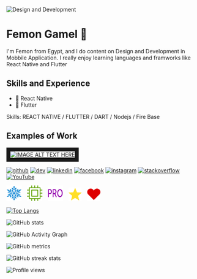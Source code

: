 ![Design and Development](https://marcospernica.com/wp-content/themes/the-code-predator/img/default_thumbnail.jpg)
# Femon Gamel 👋
I'm Femon from Egypt, and I do content on Design and Development in Mobbile Application.
I really enjoy learning languages and framworks like React Native and Flutter 

## Skills and Experience
- 📱 React Native
- 📱 Flutter

Skills: REACT NATIVE / FLUTTER / DART / Nodejs / Fire Base 

## Examples of Work
<a href="http://www.youtube.com/watch?feature=player_embedded&v=YOUTUBE_VIDEO_ID_HERE
" target="_blank"><img src="https://youtu.be/pFPh29XHrBw" 
alt="IMAGE ALT TEXT HERE" width="240" height="240" border="10" /></a>

[<img src='https://cdn.jsdelivr.net/npm/simple-icons@3.0.1/icons/github.svg' alt='github' height='40'>](https://github.com/femongamel102)  [<img src='https://cdn.jsdelivr.net/npm/simple-icons@3.0.1/icons/dev-dot-to.svg' alt='dev' height='40'>](https://dev.to/femongamel102)  [<img src='https://cdn.jsdelivr.net/npm/simple-icons@3.0.1/icons/linkedin.svg' alt='linkedin' height='40'>](https://www.linkedin.com/in/femongamel102/)  [<img src='https://cdn.jsdelivr.net/npm/simple-icons@3.0.1/icons/facebook.svg' alt='facebook' height='40'>](https://www.facebook.com/femon.gamel.9)  [<img src='https://cdn.jsdelivr.net/npm/simple-icons@3.0.1/icons/instagram.svg' alt='instagram' height='40'>](https://www.instagram.com/femoo_gamell/)  [<img src='https://cdn.jsdelivr.net/npm/simple-icons@3.0.1/icons/stackoverflow.svg' alt='stackoverflow' height='40'>](https://stackoverflow.com/users/19120146)  [<img src='https://cdn.jsdelivr.net/npm/simple-icons@3.0.1/icons/youtube.svg' alt='YouTube' height='40'>](https://www.youtube.com/channel/UChIGrYKw0ZEexwGPzovNfaA)  

<a href='https://archiveprogram.github.com/'><img src='https://raw.githubusercontent.com/acervenky/animated-github-badges/master/assets/acbadge.gif' width='40' height='40'></a> <a href='https://docs.github.com/en/developers'><img src='https://raw.githubusercontent.com/acervenky/animated-github-badges/master/assets/devbadge.gif' width='40' height='40'></a> <a href='https://github.com/pricing'><img src='https://raw.githubusercontent.com/acervenky/animated-github-badges/master/assets/pro.gif' width='40' height='40'></a> <a href='https://stars.github.com/'><img src='https://raw.githubusercontent.com/acervenky/animated-github-badges/master/assets/starbadge.gif' width='35' height='35'></a> <a href='https://docs.github.com/en/github/supporting-the-open-source-community-with-github-sponsors'><img src='https://raw.githubusercontent.com/acervenky/animated-github-badges/master/assets/sponsorbadge.gif' width='35' height='35'></a> 

[![Top Langs](https://github-readme-stats.vercel.app/api/top-langs/?username=femongamel102)](https://github.com/anuraghazra/github-readme-stats)

![GitHub stats](https://github-readme-stats.vercel.app/api?username=femongamel102&show_icons=true&count_private=true)  

![GitHub Activity Graph](https://activity-graph.herokuapp.com/graph?username=femongamel102)  

![GitHub metrics](https://metrics.lecoq.io/femongamel102)  

![GitHub streak stats](https://github-readme-streak-stats.herokuapp.com/?user=femongamel102)  

![Profile views](https://gpvc.arturio.dev/femongamel102)  

<!--
**femongamel102/femongamel102** is a ✨ _special_ ✨ repository because its `README.md` (this file) appears on your GitHub profile.

Here are some ideas to get you started:

- 🔭 I’m currently working on ...
- 🌱 I’m currently learning ...
- 👯 I’m looking to collaborate on ...
- 🤔 I’m looking for help with ...
- 💬 Ask me about ...
- 📫 How to reach me: ...
- 😄 Pronouns: ...
- ⚡ Fun fact: ...
-->
